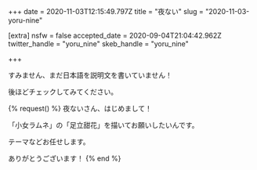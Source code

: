 +++
date = 2020-11-03T12:15:49.797Z
title = "夜ない"
slug = "2020-11-03-yoru-nine"

[extra]
nsfw = false
accepted_date = 2020-09-04T21:04:42.962Z
twitter_handle = "yoru_nine"
skeb_handle = "yoru_nine"

+++

すみません、まだ日本語を説明文を書いていません！

後ほどチェックしてみてください。

{% request() %}
夜ないさん、はじめまして！

「小女ラムネ」の「足立甜花」を描いてお願いしたいんです。

テーマなどお任せします。

ありがとうございます！
{% end %}
